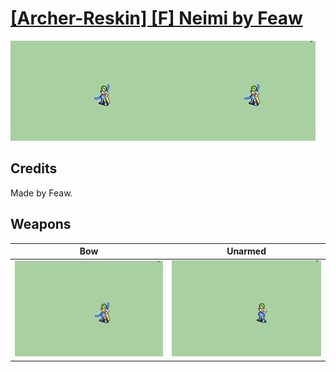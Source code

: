 # [\[Archer-Reskin\] \[F\] Neimi by Feaw](./)
 

<img src="./5.%20Bow/Bow_000.png" alt="[Archer-Reskin] [F] Neimi by Feaw standing" />

## Credits

Made by Feaw.

## Weapons
 

|Bow |Unarmed |
|  :---: | :---: |
| <img alt="Bow animation" src="./5.%20Bow/Bow.gif" /> | <img alt="Unarmed animation" src="./8.%20Unarmed/Unarmed.gif" /> |
